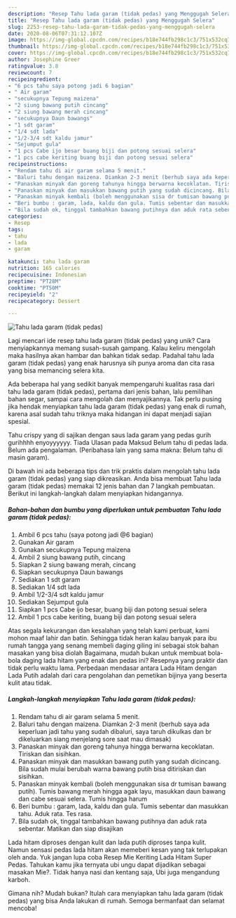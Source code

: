 ```yaml
---
description: "Resep Tahu lada garam (tidak pedas) yang Menggugah Selera"
title: "Resep Tahu lada garam (tidak pedas) yang Menggugah Selera"
slug: 2253-resep-tahu-lada-garam-tidak-pedas-yang-menggugah-selera
date: 2020-08-06T07:31:12.107Z
image: https://img-global.cpcdn.com/recipes/b18e744fb298c1c3/751x532cq70/tahu-lada-garam-tidak-pedas-foto-resep-utama.jpg
thumbnail: https://img-global.cpcdn.com/recipes/b18e744fb298c1c3/751x532cq70/tahu-lada-garam-tidak-pedas-foto-resep-utama.jpg
cover: https://img-global.cpcdn.com/recipes/b18e744fb298c1c3/751x532cq70/tahu-lada-garam-tidak-pedas-foto-resep-utama.jpg
author: Josephine Greer
ratingvalue: 3.8
reviewcount: 7
recipeingredient:
- "6 pcs tahu saya potong jadi 6 bagian"
- " Air garam"
- "secukupnya Tepung maizena"
- "2 siung bawang putih cincang"
- "2 siung bawang merah cincang"
- "secukupnya Daun bawangs"
- "1 sdt garam"
- "1/4 sdt lada"
- "1/2-3/4 sdt kaldu jamur"
- "Sejumput gula"
- "1 pcs Cabe ijo besar buang biji dan potong sesuai selera"
- "1 pcs cabe keriting buang biji dan potong sesuai selera"
recipeinstructions:
- "Rendam tahu di air garam selama 5 menit."
- "Baluri tahu dengan maizena. Diamkan 2-3 menit (berhub saya ada keperluan jadi tahu yang sudah dibaluri, saya taruh dikulkas dan br dikeluarkan siang menjelang sore saat mau dimasak)"
- "Panaskan minyak dan goreng tahunya hingga berwarna kecoklatan. Tiriskan dan sisihkan."
- "Panaskan minyak dan masukkan bawang putih yang sudah dicincang. Bila sudah mulai berubah warna bawang putih bisa ditiriskan dan sisihkan."
- "Panaskan minyak kembali (boleh menggunakan sisa dr tumisan bawang putih). Tumis bawang merah hingga agak layu, masukkan daun bawang dan cabe sesuai selera. Tumis hingga harum"
- "Beri bumbu : garam, lada, kaldu dan gula. Tumis sebentar dan masukkan tahu. Aduk rata. Tes rasa."
- "Bila sudah ok, tinggal tambahkan bawang putihnya dan aduk rata sebentar. Matikan dan siap disajikan"
categories:
- Resep
tags:
- tahu
- lada
- garam

katakunci: tahu lada garam 
nutrition: 165 calories
recipecuisine: Indonesian
preptime: "PT28M"
cooktime: "PT50M"
recipeyield: "2"
recipecategory: Dessert

---
```



![Tahu lada garam (tidak pedas)](https://img-global.cpcdn.com/recipes/b18e744fb298c1c3/751x532cq70/tahu-lada-garam-tidak-pedas-foto-resep-utama.jpg)

Lagi mencari ide resep tahu lada garam (tidak pedas) yang unik? Cara menyiapkannya memang susah-susah gampang. Kalau keliru mengolah maka hasilnya akan hambar dan bahkan tidak sedap. Padahal tahu lada garam (tidak pedas) yang enak harusnya sih punya aroma dan cita rasa yang bisa memancing selera kita.

Ada beberapa hal yang sedikit banyak mempengaruhi kualitas rasa dari tahu lada garam (tidak pedas), pertama dari jenis bahan, lalu pemilihan bahan segar, sampai cara mengolah dan menyajikannya. Tak perlu pusing jika hendak menyiapkan tahu lada garam (tidak pedas) yang enak di rumah, karena asal sudah tahu triknya maka hidangan ini dapat menjadi sajian spesial.

Tahu crispy yang di sajikan dengan saus lada garam yang pedas gurih gurihhhh enyoyyyyyy. Tiada Ulasan pada Maksud Belum tahu di pedas lada. Belum ada pengalaman. (Peribahasa lain yang sama makna: Belum tahu di masin garam).


Di bawah ini ada beberapa tips dan trik praktis dalam mengolah tahu lada garam (tidak pedas) yang siap dikreasikan. Anda bisa membuat Tahu lada garam (tidak pedas) memakai 12 jenis bahan dan 7 langkah pembuatan. Berikut ini langkah-langkah dalam menyiapkan hidangannya.

<!--inarticleads1-->

##### Bahan-bahan dan bumbu yang diperlukan untuk pembuatan Tahu lada garam (tidak pedas):

1. Ambil 6 pcs tahu (saya potong jadi @6 bagian)
1. Gunakan  Air garam
1. Gunakan secukupnya Tepung maizena
1. Ambil 2 siung bawang putih, cincang
1. Siapkan 2 siung bawang merah, cincang
1. Siapkan secukupnya Daun bawangs
1. Sediakan 1 sdt garam
1. Sediakan 1/4 sdt lada
1. Ambil 1/2-3/4 sdt kaldu jamur
1. Sediakan Sejumput gula
1. Siapkan 1 pcs Cabe ijo besar, buang biji dan potong sesuai selera
1. Ambil 1 pcs cabe keriting, buang biji dan potong sesuai selera


Atas segala kekurangan dan kesalahan yang telah kami perbuat, kami mohon maaf lahir dan batin. Sehingga tidak heran kalau banyak para ibu rumah tangga yang senang membeli daging giling ini sebagai stok bahan masakan yang bisa diolah Bagaimana, mudah bukan untuk membuat bola-bola daging lada hitam yang enak dan pedas ini? Resepnya yang praktir dan tidak perlu waktu lama. Perbedaan mendasar antara Lada Hitam dengan Lada Putih adalah dari cara pengolahan dan pemetikan bijinya yang beserta kulit atau tidak. 

<!--inarticleads2-->

##### Langkah-langkah menyiapkan Tahu lada garam (tidak pedas):

1. Rendam tahu di air garam selama 5 menit.
1. Baluri tahu dengan maizena. Diamkan 2-3 menit (berhub saya ada keperluan jadi tahu yang sudah dibaluri, saya taruh dikulkas dan br dikeluarkan siang menjelang sore saat mau dimasak)
1. Panaskan minyak dan goreng tahunya hingga berwarna kecoklatan. Tiriskan dan sisihkan.
1. Panaskan minyak dan masukkan bawang putih yang sudah dicincang. Bila sudah mulai berubah warna bawang putih bisa ditiriskan dan sisihkan.
1. Panaskan minyak kembali (boleh menggunakan sisa dr tumisan bawang putih). Tumis bawang merah hingga agak layu, masukkan daun bawang dan cabe sesuai selera. Tumis hingga harum
1. Beri bumbu : garam, lada, kaldu dan gula. Tumis sebentar dan masukkan tahu. Aduk rata. Tes rasa.
1. Bila sudah ok, tinggal tambahkan bawang putihnya dan aduk rata sebentar. Matikan dan siap disajikan


Lada hitam diproses dengan kulit dan lada putih diproses tanpa kulit. Namun sensasi pedas lada hitam akan memeberi kesan yang tak terlupakan oleh anda. Yuk jangan lupa coba Resep Mie Keriting Lada Hitam Super Pedas. Tahukan kamu jika ternyata ubi ungu dapat dijadikan sebagai masakan Mie?. Tidak hanya nasi dan kentang saja, Ubi juga mengandung karboh. 

Gimana nih? Mudah bukan? Itulah cara menyiapkan tahu lada garam (tidak pedas) yang bisa Anda lakukan di rumah. Semoga bermanfaat dan selamat mencoba!
